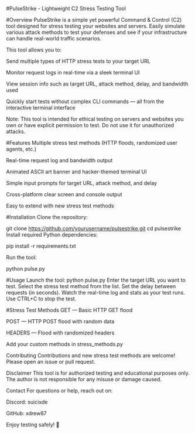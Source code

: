 #PulseStrike - Lightweight C2 Stress Testing Tool

#Overview
PulseStrike is a simple yet powerful Command & Control (C2) tool designed for stress testing your websites and servers. Easily simulate various attack methods to test your defenses and see if your infrastructure can handle real-world traffic scenarios.

This tool allows you to:

Send multiple types of HTTP stress tests to your target URL

Monitor request logs in real-time via a sleek terminal UI

View session info such as target URL, attack method, delay, and bandwidth used

Quickly start tests without complex CLI commands — all from the interactive terminal interface

Note: This tool is intended for ethical testing on servers and websites you own or have explicit permission to test. Do not use it for unauthorized attacks.

#Features
Multiple stress test methods (HTTP floods, randomized user agents, etc.)

Real-time request log and bandwidth output

Animated ASCII art banner and hacker-themed terminal UI

Simple input prompts for target URL, attack method, and delay

Cross-platform clear screen and console output

Easy to extend with new stress test methods

#Installation
Clone the repository:


git clone https://github.com/yourusername/pulsestrike.git
cd pulsestrike
Install required Python dependencies:


pip install -r requirements.txt

Run the tool:

python pulse.py

#Usage
Launch the tool: python pulse.py
Enter the target URL you want to test.
Select the stress test method from the list.
Set the delay between requests (in seconds).
Watch the real-time log and stats as your test runs.
Use CTRL+C to stop the test.


#Stress Test Methods
GET — Basic HTTP GET flood

POST — HTTP POST flood with random data

HEADERS — Flood with randomized headers

Add your custom methods in stress_methods.py

Contributing
Contributions and new stress test methods are welcome! Please open an issue or pull request.

Disclaimer
This tool is for authorized testing and educational purposes only. The author is not responsible for any misuse or damage caused.

Contact
For questions or help, reach out on:

Discord: suicixde

GitHub: xdrew87

Enjoy testing safely! 🚀
